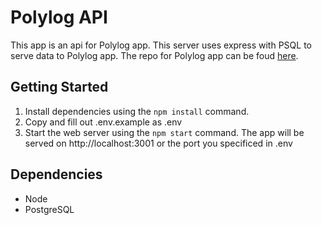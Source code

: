 # Polylog API

This app is an api for Polylog app. This server uses express with PSQL to serve data to Polylog app.
The repo for Polylog app can be foud [here](https://github.com/TheMartonfi/polylog-app).

## Getting Started

1. Install dependencies using the `npm install` command.
2. Copy and fill out .env.example as .env
3. Start the web server using the `npm start` command. The app will be served on http://localhost:3001 or the port you specificed in .env

## Dependencies

- Node
- PostgreSQL
